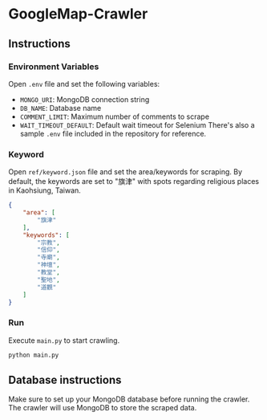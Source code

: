 # GoogleMap-Crawler

## Instructions
### Environment Variables
Open `.env` file and set the following variables:
- `MONGO_URI`: MongoDB connection string
- `DB_NAME`: Database name
- `COMMENT_LIMIT`: Maximum number of comments to scrape
- `WAIT_TIMEOUT_DEFAULT`: Default wait timeout for Selenium
There's also a sample `.env` file included in the repository for reference.

### Keyword
Open `ref/keyword.json` file and set the area/keywords for scraping.
By default, the keywords are set to "旗津" with spots regarding religious places in Kaohsiung, Taiwan.
``` json
{
    "area": [
        "旗津"
    ],
    "keywords": [
        "宗教",
        "信仰",
        "寺廟",
        "神壇",
        "教堂",
        "聖地",
        "道觀"
    ]
}
```

### Run
Execute `main.py` to start crawling.
```bash
python main.py
```

## Database instructions
Make sure to set up your MongoDB database before running the crawler. The crawler will use MongoDB to store the scraped data.

